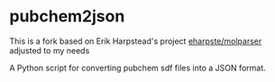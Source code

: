 # pubchem2json
This is a fork based on Erik Harpstead's project [eharpste/molparser](https://github.com/eharpste/molparser) adjusted to my needs

A Python script for converting pubchem sdf files into a JSON format.
